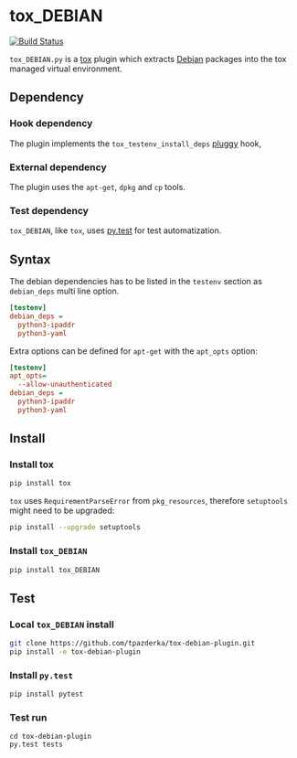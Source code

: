 # tox_DEBIAN

[![Build Status](https://travis-ci.com/tpazderka/tox-debian-plugin.svg)](https://travis-ci.com/tpazderka/tox-debian-plugin)

`tox_DEBIAN.py` is a [tox][tox] plugin which extracts [Debian][deb] packages
into the tox managed virtual environment.

  [tox]: https://testrun.org/tox/latest/
  [deb]: http://www.debian.org/

## Dependency

### Hook dependency

The plugin implements the `tox_testenv_install_deps` [pluggy][pluggy] hook,

  [pluggy]: https://pypi.python.org/pypi/pluggy

### External dependency

The plugin uses the `apt-get`, `dpkg` and `cp` tools.

### Test dependency

`tox_DEBIAN`, like `tox`, uses [py.test][pt] for test automatization.

  [pt]: http://pytest.org/latest/

## Syntax

The debian dependencies has to be listed in the `testenv` section
as `debian_deps` multi line option.

```ini
[testenv]
debian_deps =
  python3-ipaddr
  python3-yaml
```

Extra options can be defined for `apt-get` with the `apt_opts` option:

```ini
[testenv]
apt_opts=
  --allow-unauthenticated
debian_deps =
  python3-ipaddr
  python3-yaml
```

## Install

### Install tox

```sh
pip install tox
```

`tox` uses `RequirementParseError` from `pkg_resources`, therefore `setuptools`
might need to be upgraded:

```sh
pip install --upgrade setuptools
```

### Install `tox_DEBIAN`

```sh
pip install tox_DEBIAN
```

## Test

### Local `tox_DEBIAN` install

```sh
git clone https://github.com/tpazderka/tox-debian-plugin.git
pip install -e tox-debian-plugin
```

### Install `py.test`

```sh
pip install pytest
```

### Test run

```
cd tox-debian-plugin
py.test tests
```
